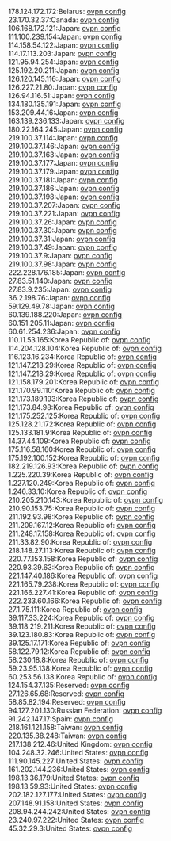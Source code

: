 178.124.172.172:Belarus: [ovpn config](vpn/178_124_172_172.ovpn)  
23.170.32.37:Canada: [ovpn config](vpn/23_170_32_37.ovpn)  
106.168.172.121:Japan: [ovpn config](vpn/106_168_172_121.ovpn)  
111.100.239.154:Japan: [ovpn config](vpn/111_100_239_154.ovpn)  
114.158.54.122:Japan: [ovpn config](vpn/114_158_54_122.ovpn)  
114.17.113.203:Japan: [ovpn config](vpn/114_17_113_203.ovpn)  
121.95.94.254:Japan: [ovpn config](vpn/121_95_94_254.ovpn)  
125.192.20.211:Japan: [ovpn config](vpn/125_192_20_211.ovpn)  
126.120.145.116:Japan: [ovpn config](vpn/126_120_145_116.ovpn)  
126.227.21.80:Japan: [ovpn config](vpn/126_227_21_80.ovpn)  
126.94.116.51:Japan: [ovpn config](vpn/126_94_116_51.ovpn)  
134.180.135.191:Japan: [ovpn config](vpn/134_180_135_191.ovpn)  
153.209.44.16:Japan: [ovpn config](vpn/153_209_44_16.ovpn)  
163.139.236.133:Japan: [ovpn config](vpn/163_139_236_133.ovpn)  
180.22.164.245:Japan: [ovpn config](vpn/180_22_164_245.ovpn)  
219.100.37.114:Japan: [ovpn config](vpn/219_100_37_114.ovpn)  
219.100.37.146:Japan: [ovpn config](vpn/219_100_37_146.ovpn)  
219.100.37.163:Japan: [ovpn config](vpn/219_100_37_163.ovpn)  
219.100.37.177:Japan: [ovpn config](vpn/219_100_37_177.ovpn)  
219.100.37.179:Japan: [ovpn config](vpn/219_100_37_179.ovpn)  
219.100.37.181:Japan: [ovpn config](vpn/219_100_37_181.ovpn)  
219.100.37.186:Japan: [ovpn config](vpn/219_100_37_186.ovpn)  
219.100.37.198:Japan: [ovpn config](vpn/219_100_37_198.ovpn)  
219.100.37.207:Japan: [ovpn config](vpn/219_100_37_207.ovpn)  
219.100.37.221:Japan: [ovpn config](vpn/219_100_37_221.ovpn)  
219.100.37.26:Japan: [ovpn config](vpn/219_100_37_26.ovpn)  
219.100.37.30:Japan: [ovpn config](vpn/219_100_37_30.ovpn)  
219.100.37.31:Japan: [ovpn config](vpn/219_100_37_31.ovpn)  
219.100.37.49:Japan: [ovpn config](vpn/219_100_37_49.ovpn)  
219.100.37.9:Japan: [ovpn config](vpn/219_100_37_9.ovpn)  
219.100.37.98:Japan: [ovpn config](vpn/219_100_37_98.ovpn)  
222.228.176.185:Japan: [ovpn config](vpn/222_228_176_185.ovpn)  
27.83.51.140:Japan: [ovpn config](vpn/27_83_51_140.ovpn)  
27.83.9.235:Japan: [ovpn config](vpn/27_83_9_235.ovpn)  
36.2.198.76:Japan: [ovpn config](vpn/36_2_198_76.ovpn)  
59.129.49.78:Japan: [ovpn config](vpn/59_129_49_78.ovpn)  
60.139.188.220:Japan: [ovpn config](vpn/60_139_188_220.ovpn)  
60.151.205.11:Japan: [ovpn config](vpn/60_151_205_11.ovpn)  
60.61.254.236:Japan: [ovpn config](vpn/60_61_254_236.ovpn)  
110.11.53.165:Korea Republic of: [ovpn config](vpn/110_11_53_165.ovpn)  
114.204.128.104:Korea Republic of: [ovpn config](vpn/114_204_128_104.ovpn)  
116.123.16.234:Korea Republic of: [ovpn config](vpn/116_123_16_234.ovpn)  
121.147.218.29:Korea Republic of: [ovpn config](vpn/121_147_218_29.ovpn)  
121.147.218.29:Korea Republic of: [ovpn config](vpn/121_147_218_29.ovpn)  
121.158.179.201:Korea Republic of: [ovpn config](vpn/121_158_179_201.ovpn)  
121.170.99.110:Korea Republic of: [ovpn config](vpn/121_170_99_110.ovpn)  
121.173.189.193:Korea Republic of: [ovpn config](vpn/121_173_189_193.ovpn)  
121.173.84.98:Korea Republic of: [ovpn config](vpn/121_173_84_98.ovpn)  
121.175.252.125:Korea Republic of: [ovpn config](vpn/121_175_252_125.ovpn)  
125.128.21.172:Korea Republic of: [ovpn config](vpn/125_128_21_172.ovpn)  
125.133.181.9:Korea Republic of: [ovpn config](vpn/125_133_181_9.ovpn)  
14.37.44.109:Korea Republic of: [ovpn config](vpn/14_37_44_109.ovpn)  
175.116.58.160:Korea Republic of: [ovpn config](vpn/175_116_58_160.ovpn)  
175.192.100.152:Korea Republic of: [ovpn config](vpn/175_192_100_152.ovpn)  
182.219.126.93:Korea Republic of: [ovpn config](vpn/182_219_126_93.ovpn)  
1.225.220.39:Korea Republic of: [ovpn config](vpn/1_225_220_39.ovpn)  
1.227.120.249:Korea Republic of: [ovpn config](vpn/1_227_120_249.ovpn)  
1.246.33.10:Korea Republic of: [ovpn config](vpn/1_246_33_10.ovpn)  
210.205.210.143:Korea Republic of: [ovpn config](vpn/210_205_210_143.ovpn)  
210.90.153.75:Korea Republic of: [ovpn config](vpn/210_90_153_75.ovpn)  
211.192.93.98:Korea Republic of: [ovpn config](vpn/211_192_93_98.ovpn)  
211.209.167.12:Korea Republic of: [ovpn config](vpn/211_209_167_12.ovpn)  
211.248.17.158:Korea Republic of: [ovpn config](vpn/211_248_17_158.ovpn)  
211.33.82.90:Korea Republic of: [ovpn config](vpn/211_33_82_90.ovpn)  
218.148.27.113:Korea Republic of: [ovpn config](vpn/218_148_27_113.ovpn)  
220.77.153.158:Korea Republic of: [ovpn config](vpn/220_77_153_158.ovpn)  
220.93.39.63:Korea Republic of: [ovpn config](vpn/220_93_39_63.ovpn)  
221.147.40.186:Korea Republic of: [ovpn config](vpn/221_147_40_186.ovpn)  
221.165.79.238:Korea Republic of: [ovpn config](vpn/221_165_79_238.ovpn)  
221.166.227.41:Korea Republic of: [ovpn config](vpn/221_166_227_41.ovpn)  
222.233.60.166:Korea Republic of: [ovpn config](vpn/222_233_60_166.ovpn)  
27.1.75.111:Korea Republic of: [ovpn config](vpn/27_1_75_111.ovpn)  
39.117.33.224:Korea Republic of: [ovpn config](vpn/39_117_33_224.ovpn)  
39.118.219.211:Korea Republic of: [ovpn config](vpn/39_118_219_211.ovpn)  
39.123.180.83:Korea Republic of: [ovpn config](vpn/39_123_180_83.ovpn)  
39.125.17.171:Korea Republic of: [ovpn config](vpn/39_125_17_171.ovpn)  
58.122.79.12:Korea Republic of: [ovpn config](vpn/58_122_79_12.ovpn)  
58.230.18.8:Korea Republic of: [ovpn config](vpn/58_230_18_8.ovpn)  
59.23.95.138:Korea Republic of: [ovpn config](vpn/59_23_95_138.ovpn)  
60.253.56.138:Korea Republic of: [ovpn config](vpn/60_253_56_138.ovpn)  
124.154.37.135:Reserved: [ovpn config](vpn/124_154_37_135.ovpn)  
27.126.65.68:Reserved: [ovpn config](vpn/27_126_65_68.ovpn)  
58.85.82.194:Reserved: [ovpn config](vpn/58_85_82_194.ovpn)  
94.127.201.130:Russian Federation: [ovpn config](vpn/94_127_201_130.ovpn)  
91.242.147.17:Spain: [ovpn config](vpn/91_242_147_17.ovpn)  
218.161.121.158:Taiwan: [ovpn config](vpn/218_161_121_158.ovpn)  
220.135.38.248:Taiwan: [ovpn config](vpn/220_135_38_248.ovpn)  
217.138.212.46:United Kingdom: [ovpn config](vpn/217_138_212_46.ovpn)  
104.248.32.246:United States: [ovpn config](vpn/104_248_32_246.ovpn)  
111.90.145.227:United States: [ovpn config](vpn/111_90_145_227.ovpn)  
161.202.144.236:United States: [ovpn config](vpn/161_202_144_236.ovpn)  
198.13.36.179:United States: [ovpn config](vpn/198_13_36_179.ovpn)  
198.13.59.93:United States: [ovpn config](vpn/198_13_59_93.ovpn)  
202.182.127.177:United States: [ovpn config](vpn/202_182_127_177.ovpn)  
207.148.91.158:United States: [ovpn config](vpn/207_148_91_158.ovpn)  
208.94.244.242:United States: [ovpn config](vpn/208_94_244_242.ovpn)  
23.240.97.222:United States: [ovpn config](vpn/23_240_97_222.ovpn)  
45.32.29.3:United States: [ovpn config](vpn/45_32_29_3.ovpn)  
